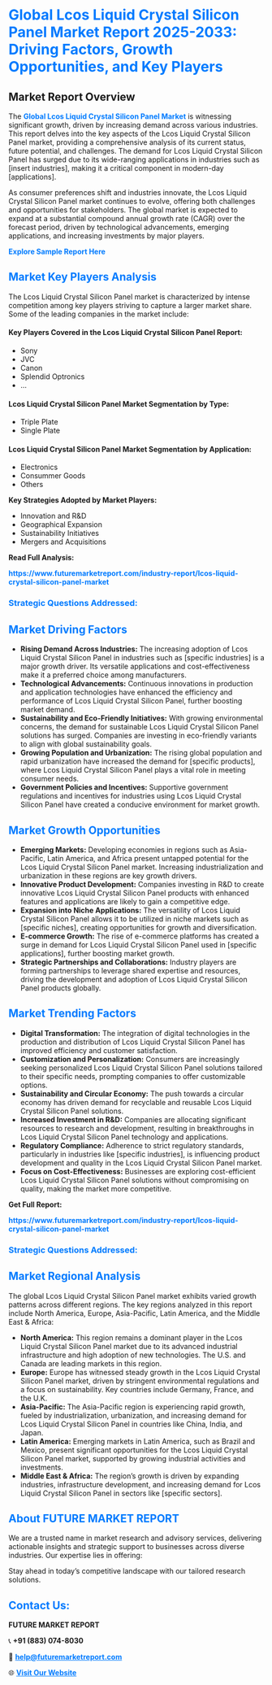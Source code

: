 <h1 style="color: #007BFF;">Global Lcos Liquid Crystal Silicon Panel Market Report 2025-2033: Driving Factors, Growth Opportunities, and Key Players</h1>

<section id="overview">
<h2>Market Report Overview</h2>
<p>The <a href="https://www.futuremarketreport.com/industry-report/lcos-liquid-crystal-silicon-panel-market" style="color: #007BFF; text-decoration: none;"><strong>Global Lcos Liquid Crystal Silicon Panel Market</strong></a> is witnessing significant growth, driven by increasing demand across various industries. This report delves into the key aspects of the Lcos Liquid Crystal Silicon Panel market, providing a comprehensive analysis of its current status, future potential, and challenges. The demand for Lcos Liquid Crystal Silicon Panel has surged due to its wide-ranging applications in industries such as [insert industries], making it a critical component in modern-day [applications].</p>
<p>As consumer preferences shift and industries innovate, the Lcos Liquid Crystal Silicon Panel market continues to evolve, offering both challenges and opportunities for stakeholders. The global market is expected to expand at a substantial compound annual growth rate (CAGR) over the forecast period, driven by technological advancements, emerging applications, and increasing investments by major players.</p>
</section>

<section id="overview">
<p><a href="https://www.futuremarketreport.com/request-sample/reportId=102111" style="color: #007BFF; text-decoration: none;"><strong>Explore Sample Report Here</strong></a></p>
</section>

<section id="key-players">
<h2 style="color: #007BFF;">Market Key Players Analysis</h2>
<p>The Lcos Liquid Crystal Silicon Panel market is characterized by intense competition among key players striving to capture a larger market share. Some of the leading companies in the market include:</p>
<h4>Key Players Covered in the Lcos Liquid Crystal Silicon Panel Report:</h4>
<ul><li>Sony</li><li>JVC</li><li>Canon</li><li>Splendid Optronics</li><li>...</li></ul>
<h4>Lcos Liquid Crystal Silicon Panel Market Segmentation by Type:</h4>
<ul><li>Triple Plate</li><li>Single Plate</li></ul>

<h4>Lcos Liquid Crystal Silicon Panel Market Segmentation by Application:</h4>
<ul><li>Electronics</li><li>Consummer Goods</li><li>Others</li></ul>
<p><strong>Key Strategies Adopted by Market Players:</strong></p>
<ul>
<li>Innovation and R&D</li>
<li>Geographical Expansion</li>
<li>Sustainability Initiatives</li>
<li>Mergers and Acquisitions</li>
</ul>
</section>

<section>
<p><strong>Read Full Analysis: </strong></p><a href="https://www.futuremarketreport.com/industry-report/lcos-liquid-crystal-silicon-panel-market" style="color: #007BFF; text-decoration: none;"><strong>https://www.futuremarketreport.com/industry-report/lcos-liquid-crystal-silicon-panel-market</strong></a>
<h3 style="color: #007BFF;">Strategic Questions Addressed:</h3>
</section>

<section id="driving-factors">
<h2 style="color: #007BFF;">Market Driving Factors</h2>
<ul>
<li><strong>Rising Demand Across Industries:</strong> The increasing adoption of Lcos Liquid Crystal Silicon Panel in industries such as [specific industries] is a major growth driver. Its versatile applications and cost-effectiveness make it a preferred choice among manufacturers.</li>
<li><strong>Technological Advancements:</strong> Continuous innovations in production and application technologies have enhanced the efficiency and performance of Lcos Liquid Crystal Silicon Panel, further boosting market demand.</li>
<li><strong>Sustainability and Eco-Friendly Initiatives:</strong> With growing environmental concerns, the demand for sustainable Lcos Liquid Crystal Silicon Panel solutions has surged. Companies are investing in eco-friendly variants to align with global sustainability goals.</li>
<li><strong>Growing Population and Urbanization:</strong> The rising global population and rapid urbanization have increased the demand for [specific products], where Lcos Liquid Crystal Silicon Panel plays a vital role in meeting consumer needs.</li>
<li><strong>Government Policies and Incentives:</strong> Supportive government regulations and incentives for industries using Lcos Liquid Crystal Silicon Panel have created a conducive environment for market growth.</li>
</ul>
</section>

<section id="growth-opportunities">
<h2 style="color: #007BFF;">Market Growth Opportunities</h2>
<ul>
<li><strong>Emerging Markets:</strong> Developing economies in regions such as Asia-Pacific, Latin America, and Africa present untapped potential for the Lcos Liquid Crystal Silicon Panel market. Increasing industrialization and urbanization in these regions are key growth drivers.</li>
<li><strong>Innovative Product Development:</strong> Companies investing in R&D to create innovative Lcos Liquid Crystal Silicon Panel products with enhanced features and applications are likely to gain a competitive edge.</li>
<li><strong>Expansion into Niche Applications:</strong> The versatility of Lcos Liquid Crystal Silicon Panel allows it to be utilized in niche markets such as [specific niches], creating opportunities for growth and diversification.</li>
<li><strong>E-commerce Growth:</strong> The rise of e-commerce platforms has created a surge in demand for Lcos Liquid Crystal Silicon Panel used in [specific applications], further boosting market growth.</li>
<li><strong>Strategic Partnerships and Collaborations:</strong> Industry players are forming partnerships to leverage shared expertise and resources, driving the development and adoption of Lcos Liquid Crystal Silicon Panel products globally.</li>
</ul>
</section>

<section id="trending-factors">
<h2 style="color: #007BFF;">Market Trending Factors</h2>
<ul>
<li><strong>Digital Transformation:</strong> The integration of digital technologies in the production and distribution of Lcos Liquid Crystal Silicon Panel has improved efficiency and customer satisfaction.</li>
<li><strong>Customization and Personalization:</strong> Consumers are increasingly seeking personalized Lcos Liquid Crystal Silicon Panel solutions tailored to their specific needs, prompting companies to offer customizable options.</li>
<li><strong>Sustainability and Circular Economy:</strong> The push towards a circular economy has driven demand for recyclable and reusable Lcos Liquid Crystal Silicon Panel solutions.</li>
<li><strong>Increased Investment in R&D:</strong> Companies are allocating significant resources to research and development, resulting in breakthroughs in Lcos Liquid Crystal Silicon Panel technology and applications.</li>
<li><strong>Regulatory Compliance:</strong> Adherence to strict regulatory standards, particularly in industries like [specific industries], is influencing product development and quality in the Lcos Liquid Crystal Silicon Panel market.</li>
<li><strong>Focus on Cost-Effectiveness:</strong> Businesses are exploring cost-efficient Lcos Liquid Crystal Silicon Panel solutions without compromising on quality, making the market more competitive.</li>
</ul>
</section>

<section>
<p><strong>Get Full Report: </strong></p><a href="https://www.futuremarketreport.com/industry-report/lcos-liquid-crystal-silicon-panel-market" style="color: #007BFF; text-decoration: none;"><strong>https://www.futuremarketreport.com/industry-report/lcos-liquid-crystal-silicon-panel-market</strong></a>
<h3 style="color: #007BFF;">Strategic Questions Addressed:</h3>
</section>


<section id="regional-analysis">
<h2 style="color: #007BFF;">Market Regional Analysis</h2>
<p>The global Lcos Liquid Crystal Silicon Panel market exhibits varied growth patterns across different regions. The key regions analyzed in this report include North America, Europe, Asia-Pacific, Latin America, and the Middle East & Africa:</p>
<ul>
<li><strong>North America:</strong> This region remains a dominant player in the Lcos Liquid Crystal Silicon Panel market due to its advanced industrial infrastructure and high adoption of new technologies. The U.S. and Canada are leading markets in this region.</li>
<li><strong>Europe:</strong> Europe has witnessed steady growth in the Lcos Liquid Crystal Silicon Panel market, driven by stringent environmental regulations and a focus on sustainability. Key countries include Germany, France, and the U.K.</li>
<li><strong>Asia-Pacific:</strong> The Asia-Pacific region is experiencing rapid growth, fueled by industrialization, urbanization, and increasing demand for Lcos Liquid Crystal Silicon Panel in countries like China, India, and Japan.</li>
<li><strong>Latin America:</strong> Emerging markets in Latin America, such as Brazil and Mexico, present significant opportunities for the Lcos Liquid Crystal Silicon Panel market, supported by growing industrial activities and investments.</li>
<li><strong>Middle East & Africa:</strong> The region’s growth is driven by expanding industries, infrastructure development, and increasing demand for Lcos Liquid Crystal Silicon Panel in sectors like [specific sectors].</li>
</ul>
</section>

<footer>
<h2 style="color: #007BFF;">About FUTURE MARKET REPORT</h2>
<p>We are a trusted name in market research and advisory services, delivering actionable insights and strategic support to businesses across diverse industries. Our expertise lies in offering:</p>

<p>Stay ahead in today’s competitive landscape with our tailored research solutions.</p>

<h2 style="color: #007BFF;">Contact Us:</h2>
<p><strong>FUTURE MARKET REPORT</strong></p>
<p>📞 <strong>+91 (883) 074-8030</strong></p>
<p>📧 <strong><a href="mailto:help@futuremarketreport.com" style="color: #007BFF;">help@futuremarketreport.com</a></strong></p>
<p>🌐 <strong><a href="https://www.futuremarketreport.com/" style="color: #007BFF;">Visit Our Website</a></strong></p>
</footer>
